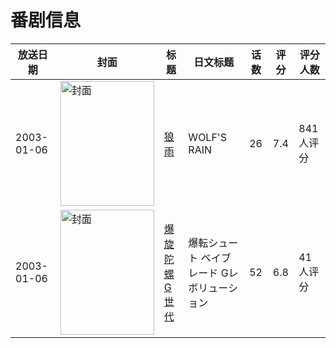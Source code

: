 # 番剧信息

|放送日期|封面|标题|日文标题|话数|评分|评分人数|
|---|---|---|---|---|---|---|
|2003-01-06|<img src="https://lain.bgm.tv/pic/cover/c/1e/4d/1983_d6Mky.jpg" alt="封面" style="width:150px;height:200px;object-fit:cover;">|[狼雨](https://bangumi.tv/subject/1983)|WOLF'S RAIN|26|7.4|841人评分|
|2003-01-06|<img src="https://lain.bgm.tv/pic/cover/c/3d/46/9352_Mm5hH.jpg" alt="封面" style="width:150px;height:200px;object-fit:cover;">|[爆旋陀螺G世代](https://bangumi.tv/subject/9352)|爆転シュート ベイブレード Gレボリューション|52|6.8|41人评分|
